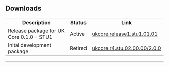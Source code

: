 ## Downloads

<table id="assets">
<tr>
<th>Description</th>
<th>Status</th>
<th>Link</th>
</tr>
<tr>
<td>Release package for UK Core 0.1.0 - STU1 </td>
<td>Active</td>
<td><a href="https://simplifier.net/packages/ukcore.release1/1.0.1">ukcore.release1.stu1.01.01</a></td>
</tr>
<tr>
<td>Inital development package</td>
<td>Retired</td>
<td><a href="https://simplifier.net/packages/ukcore.r4.stu.02.00.00/2.0.0">ukcore.r4.stu.02.00.00/2.0.0</a></td>
</tr>
</table>

---


